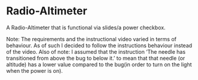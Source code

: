 # Radio-Altimeter

A Radio-Altimeter that is functional via slides/a power checkbox. 

Note: The requirements and the instructional video varied in terms of behaviour. As of such I decided to follow the instructions behaviour instead of the video. 
Also of note: I assumed that the instruction ‘The needle has transitioned from above the bug to below it.’ to mean that that needle (or altitude) has a lower value 
compared to the bug(in order to turn on the light when the power is on).
